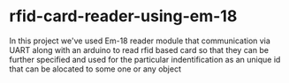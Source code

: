 # rfid-card-reader-using-em-18
In this project we've used Em-18 reader module that communication via UART along with an arduino to read rfid based card so that they can be further specified and used for the particular indentification as an unique id that can be alocated to some one or any object
